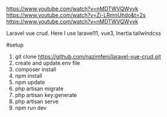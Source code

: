 
https://www.youtube.com/watch?v=nMDTWVQWyvk
https://www.youtube.com/watch?v=Zi-LRmnUhdo&t=2s
https://www.youtube.com/watch?v=nMDTWVQWyvk

Laravel vue crud. Here I use laravel11, vue3, Inertia tailwindcss


#setup
1. git clone https://github.com/nazimfeni/laravel-vue-crud.git
2. create and update.env file
3. composer install
4. npm install
5. npm update
6. php artisan migrate
7. php artisan key:generate
8. php artisan serve
9. npm run dev

